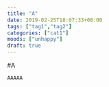 ```yaml
---
title: "A"
date: 2019-02-25T18:07:33+08:00
tags: ["tag1","tag2"]
categories: ["cat1"]
moods: ["unhappy"]
draft: true
---
```


#A
```
AAAAA
```
